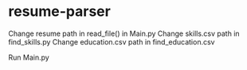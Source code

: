 # resume-parser

Change resume path in read_file() in Main.py
Change skills.csv path in find_skills.py
Change education.csv path in find_education.csv

Run Main.py
